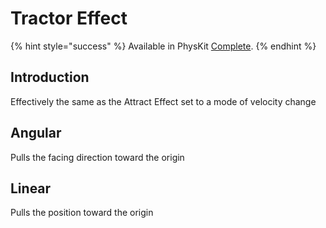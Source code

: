 # Tractor Effect

{% hint style="success" %}
Available in PhysKit [Complete](https://prf.hn/l/rpoyznk).
{% endhint %}

## Introduction

Effectively the same as the Attract Effect set to a mode of velocity change

## Angular

Pulls the facing direction toward the origin

## Linear

Pulls the position toward the origin
